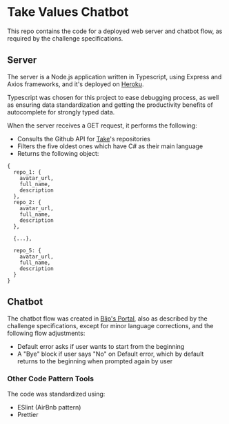 # Take Values Chatbot

This repo contains the code for a deployed web server and chatbot flow,
as required by the challenge specifications.


## Server

The server is a Node.js application written in Typescript, using
Express and Axios frameworks, and it's deployed on [Heroku](https://take-blip.herokuapp.com).

Typescript was chosen for this project to ease debugging process, as well as ensuring data standardization and getting the productivity benefits of autocomplete for strongly typed data.

When the server receives a GET request, it performs the following:
* Consults the Github API for [Take](https://github.com/takenet)'s repositories
* Filters the five oldest ones which have C# as their main language
* Returns the following object:
```
{
  repo_1: {
    avatar_url,
    full_name,
    description
  },
  repo_2: {
    avatar_url,
    full_name,
    description
  },

  {...},

  repo_5: {
    avatar_url,
    full_name,
    description
  }
}
```

## Chatbot

The chatbot flow was created in [Blip's Portal](https://portal.blip.ai), also as described by the challenge specifications, except for minor language corrections, and the following flow adjustments:
* Default error asks if user wants to start from the beginning
* A "Bye" block if user says "No" on Default error, which by default returns to the beginning when prompted again by user


### Other Code Pattern Tools

The code was standardized using:

- ESlint (AirBnb pattern)
- Prettier
